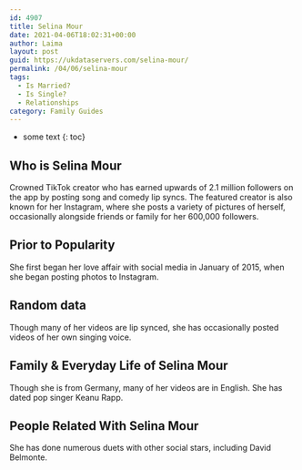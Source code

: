 ```yaml
---
id: 4907
title: Selina Mour
date: 2021-04-06T18:02:31+00:00
author: Laima
layout: post
guid: https://ukdataservers.com/selina-mour/
permalink: /04/06/selina-mour
tags:
  - Is Married?
  - Is Single?
  - Relationships
category: Family Guides
---
```


* some text
{: toc}


## Who is Selina Mour
                  
                  
                  
Crowned TikTok creator who has earned upwards of 2.1 million followers on the app by posting song and comedy lip syncs. The featured creator is also known for her Instagram, where she posts a variety of pictures of herself, occasionally alongside friends or family for her 600,000 followers. 
                  
              
            
              
            
                
                
                
## Prior to Popularity
                  
                  
                  
She first began her love affair with social media in January of 2015, when she began posting photos to Instagram.
                  
              
            
              
            
                
                
                
## Random data
                  
                  
                  
Though many of her videos are lip synced, she has occasionally posted videos of her own singing voice.
                  
              
            
              
            
                
                
                
## Family & Everyday Life of Selina Mour
                  
                  
                  
Though she is from Germany, many of her videos are in English. She has dated pop singer Keanu Rapp.
                  
              
            
              
            
                
                
                
## People Related With Selina Mour
                  
                  
                  
She has done numerous duets with other social stars, including David Belmonte. 
                  
              
            
              
            
                
              
            
              
              
            
            
              
            
          
          
          